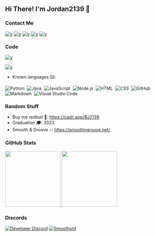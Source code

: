 ## Hi There! I'm Jordan2139 👋

### Contact Me
[![y](https://img.shields.io/badge/-Jordan2139-FF0000?style=for-the-badge&logo=YouTube&logoColor=white)](https://www.youtube.com/c/jordan2139)
[![y](https://img.shields.io/badge/-jordan2139.official@gmail.com-D14836?style=for-the-badge&logo=Gmail&logoColor=white)](mailto:jordan2139.official@gmail.com)
[![y](https://img.shields.io/badge/-@\__jordan2139-E4405F?style=for-the-badge&logo=Instagram&logoColor=white)](https://instagram.com/_jordan2139)
[![y](https://img.shields.io/badge/-Discord-7289DA?style=for-the-badge&logo=Discord&logoColor=white)](https://discord.com/users/353020749126041602)
[![y](https://img.shields.io/badge/-Jordan2139\__-1769FF?style=for-the-badge&logo=Twitter&logoColor=white)](https://www.youtube.com/c/jordan2139)
### Code

[![y](https://img.shields.io/badge/-Public%20Code:_Jordan2139-4078c0?style=for-the-badge&logo=github&logoColor=white)](https://github.com/Jordan2139)

[![y](https://img.shields.io/badge/-Help:_Jordan2139-FF0000?style=for-the-badge&logo=YouTube&logoColor=white)](https://www.youtube.com/c/jordan2139)
- Known languages ⌨️: 

![Python](https://img.shields.io/badge/-Python-333333?style=flat&logo=python)&nbsp;
![Java](https://img.shields.io/badge/-Java-333333?style=flat&logo=Java&logoColor=FFA518)&nbsp;
![JavaScript](https://img.shields.io/badge/-JavaScript-333333?style=flat&logo=javascript)&nbsp;
![Node.js](https://img.shields.io/badge/-Node.js-333333?style=flat&logo=node.js)&nbsp;
![HTML](https://img.shields.io/badge/-HTML-333333?style=flat&logo=HTML5)&nbsp;
![CSS](https://img.shields.io/badge/-CSS-333333?style=flat&logo=CSS3&logoColor=1572B6)&nbsp;
![GitHub](https://img.shields.io/badge/-GitHub-333333?style=flat&logo=github)&nbsp;
![Markdown](https://img.shields.io/badge/-Markdown-333333?style=flat&logo=markdown)&nbsp;
![Visual Studio Code](https://img.shields.io/badge/-Visual%20Studio%20Code-333333?style=flat&logo=visual-studio-code&logoColor=007ACC)&nbsp;
### Random Stuff
- Buy me redbull 🥤: https://cash.app/$J2139
- Graduation 🎓: 2023
- Smooth & Groove 🎶: https://smoothngroove.net/

### GitHub Stats
<p align="left">
<a href="https://github.com/Itz-Hyperz">
  <img height="180em" src="https://github-readme-stats-eight-theta.vercel.app/api?username=Jordan2139&show_icons=true&theme=react&include_all_commits=true&count_private=true"/>
  <img height="180em" src="https://github-readme-stats-eight-theta.vercel.app/api/top-langs/?username=Jordan2139&layout=compact&langs_count=8&theme=react"/>
</a>
</p>

### Discords
[![Developer Discord](https://discordapp.com/api/guilds/696266949348425739/widget.png?style=banner4)](https://discord.com/invite/x7cYjg5)
[![Smoothxrd](https://discordapp.com/api/guilds/751909092662181967/widget.png?style=banner4)](https://discord.com/invite/49SrwZD)
